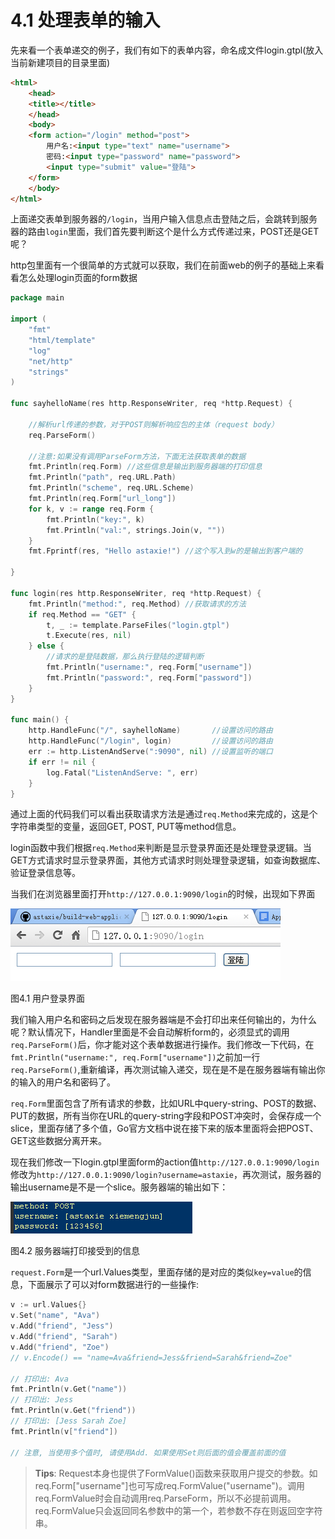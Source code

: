 # 4.1 处理表单的输入

先来看一个表单递交的例子，我们有如下的表单内容，命名成文件login.gtpl(放入当前新建项目的目录里面)
```html
<html>
	<head>
	<title></title>
	</head>
	<body>
	<form action="/login" method="post">
		用户名:<input type="text" name="username">
		密码:<input type="password" name="password">
		<input type="submit" value="登陆">
	</form>
	</body>
</html>
```

上面递交表单到服务器的`/login`，当用户输入信息点击登陆之后，会跳转到服务器的路由`login`里面，我们首先要判断这个是什么方式传递过来，POST还是GET呢？

http包里面有一个很简单的方式就可以获取，我们在前面web的例子的基础上来看看怎么处理login页面的form数据

```go
package main

import (
	"fmt"
	"html/template"
	"log"
	"net/http"
	"strings"
)

func sayhelloName(res http.ResponseWriter, req *http.Request) {
	
	//解析url传递的参数，对于POST则解析响应包的主体（request body）
	req.ParseForm()
	
	//注意:如果没有调用ParseForm方法，下面无法获取表单的数据
	fmt.Println(req.Form) //这些信息是输出到服务器端的打印信息
	fmt.Println("path", req.URL.Path)
	fmt.Println("scheme", req.URL.Scheme)
	fmt.Println(req.Form["url_long"])
	for k, v := range req.Form {
		fmt.Println("key:", k)
		fmt.Println("val:", strings.Join(v, ""))
	}
	fmt.Fprintf(res, "Hello astaxie!") //这个写入到w的是输出到客户端的
	
}

func login(res http.ResponseWriter, req *http.Request) {
	fmt.Println("method:", req.Method) //获取请求的方法
	if req.Method == "GET" {
		t, _ := template.ParseFiles("login.gtpl")
		t.Execute(res, nil)
	} else {
		//请求的是登陆数据，那么执行登陆的逻辑判断
		fmt.Println("username:", req.Form["username"])
		fmt.Println("password:", req.Form["password"])
	}
}

func main() {
	http.HandleFunc("/", sayhelloName)       //设置访问的路由
	http.HandleFunc("/login", login)         //设置访问的路由
	err := http.ListenAndServe(":9090", nil) //设置监听的端口
	if err != nil {
		log.Fatal("ListenAndServe: ", err)
	}
}
```

通过上面的代码我们可以看出获取请求方法是通过`req.Method`来完成的，这是个字符串类型的变量，返回GET, POST, PUT等method信息。

login函数中我们根据`req.Method`来判断是显示登录界面还是处理登录逻辑。当GET方式请求时显示登录界面，其他方式请求时则处理登录逻辑，如查询数据库、验证登录信息等。

当我们在浏览器里面打开`http://127.0.0.1:9090/login`的时候，出现如下界面

![](images/4.1.login.png?raw=true)

图4.1 用户登录界面

我们输入用户名和密码之后发现在服务器端是不会打印出来任何输出的，为什么呢？默认情况下，Handler里面是不会自动解析form的，必须显式的调用`req.ParseForm()`后，你才能对这个表单数据进行操作。我们修改一下代码，在`fmt.Println("username:", req.Form["username"])`之前加一行`req.ParseForm()`,重新编译，再次测试输入递交，现在是不是在服务器端有输出你的输入的用户名和密码了。

`req.Form`里面包含了所有请求的参数，比如URL中query-string、POST的数据、PUT的数据，所有当你在URL的query-string字段和POST冲突时，会保存成一个slice，里面存储了多个值，Go官方文档中说在接下来的版本里面将会把POST、GET这些数据分离开来。

现在我们修改一下login.gtpl里面form的action值`http://127.0.0.1:9090/login`修改为`http://127.0.0.1:9090/login?username=astaxie`，再次测试，服务器的输出username是不是一个slice。服务器端的输出如下：

![](images/4.1.slice.png?raw=true)

图4.2 服务器端打印接受到的信息

`request.Form`是一个url.Values类型，里面存储的是对应的类似`key=value`的信息，下面展示了可以对form数据进行的一些操作:
```go
v := url.Values{}
v.Set("name", "Ava")
v.Add("friend", "Jess")
v.Add("friend", "Sarah")
v.Add("friend", "Zoe")
// v.Encode() == "name=Ava&friend=Jess&friend=Sarah&friend=Zoe"
	
// 打印出: Ava
fmt.Println(v.Get("name"))
// 打印出: Jess
fmt.Println(v.Get("friend"))
// 打印出: [Jess Sarah Zoe]
fmt.Println(v["friend"])
	
// 注意, 当使用多个值时, 请使用Add. 如果使用Set则后面的值会覆盖前面的值
```

>**Tips**: 
Request本身也提供了FormValue()函数来获取用户提交的参数。如req.Form["username"]也可写成req.FormValue("username")。调用req.FormValue时会自动调用req.ParseForm，所以不必提前调用。req.FormValue只会返回同名参数中的第一个，若参数不存在则返回空字符串。

